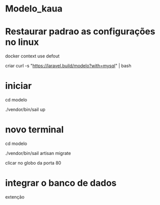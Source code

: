 # Modelo_kaua

# Restaurar padrao as configurações no linux

docker context use defout

criar
 curl -s "https://laravel.build/modelo?with=mysql" | bash

# iniciar 

cd modelo

./vendor/bin/sail up

# novo terminal 

cd modelo

./vendor/bin/sail artisan migrate

clicar no globo da porta 80

# integrar o banco de dados

extenção 

